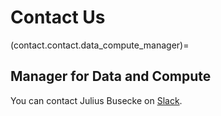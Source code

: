# Contact Us

(contact.contact.data_compute_manager)=
## Manager for Data and Compute
You can contact Julius Busecke on [Slack](https://leap-nsf-stc.slack.com/team/U03MSCLCTRA).
